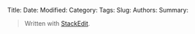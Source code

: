 Title: 
Date: 
Modified: 
Category: 
Tags: 
Slug:
Authors: 
Summary: 


> Written with [StackEdit](https://stackedit.io/).